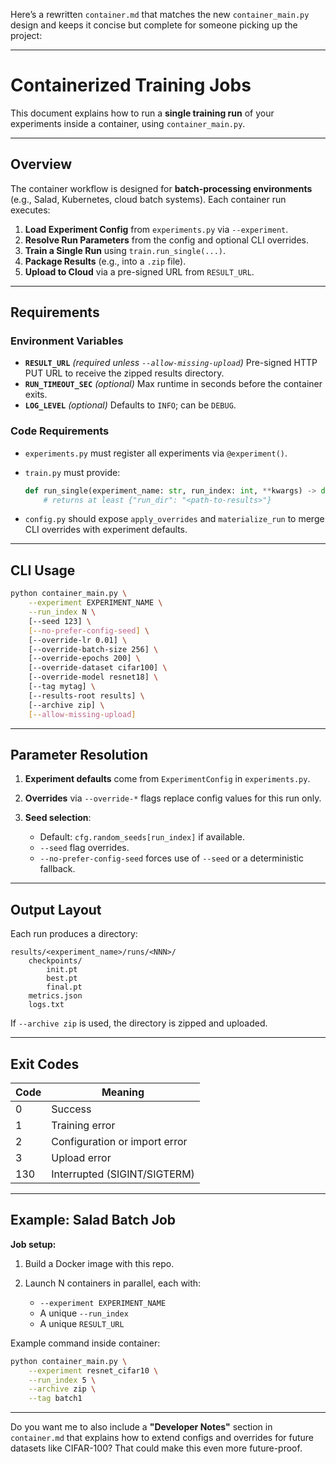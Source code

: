 Here’s a rewritten `container.md` that matches the new `container_main.py` design and keeps it concise but complete for someone picking up the project:

---

# Containerized Training Jobs

This document explains how to run a **single training run** of your experiments inside a container, using `container_main.py`.

---

## Overview

The container workflow is designed for **batch-processing environments** (e.g., Salad, Kubernetes, cloud batch systems).
Each container run executes:

1. **Load Experiment Config** from `experiments.py` via `--experiment`.
2. **Resolve Run Parameters** from the config and optional CLI overrides.
3. **Train a Single Run** using `train.run_single(...)`.
4. **Package Results** (e.g., into a `.zip` file).
5. **Upload to Cloud** via a pre-signed URL from `RESULT_URL`.

---

## Requirements

### Environment Variables

* **`RESULT_URL`** *(required unless `--allow-missing-upload`)*
  Pre-signed HTTP PUT URL to receive the zipped results directory.
* **`RUN_TIMEOUT_SEC`** *(optional)*
  Max runtime in seconds before the container exits.
* **`LOG_LEVEL`** *(optional)*
  Defaults to `INFO`; can be `DEBUG`.

### Code Requirements

* `experiments.py` must register all experiments via `@experiment()`.
* `train.py` must provide:

  ```python
  def run_single(experiment_name: str, run_index: int, **kwargs) -> dict:
      # returns at least {"run_dir": "<path-to-results>"}
  ```
* `config.py` should expose `apply_overrides` and `materialize_run` to merge CLI overrides with experiment defaults.

---

## CLI Usage

```bash
python container_main.py \
    --experiment EXPERIMENT_NAME \
    --run_index N \
    [--seed 123] \
    [--no-prefer-config-seed] \
    [--override-lr 0.01] \
    [--override-batch-size 256] \
    [--override-epochs 200] \
    [--override-dataset cifar100] \
    [--override-model resnet18] \
    [--tag mytag] \
    [--results-root results] \
    [--archive zip] \
    [--allow-missing-upload]
```

---

## Parameter Resolution

1. **Experiment defaults** come from `ExperimentConfig` in `experiments.py`.
2. **Overrides** via `--override-*` flags replace config values for this run only.
3. **Seed selection**:

   * Default: `cfg.random_seeds[run_index]` if available.
   * `--seed` flag overrides.
   * `--no-prefer-config-seed` forces use of `--seed` or a deterministic fallback.

---

## Output Layout

Each run produces a directory:

```
results/<experiment_name>/runs/<NNN>/
    checkpoints/
        init.pt
        best.pt
        final.pt
    metrics.json
    logs.txt
```

If `--archive zip` is used, the directory is zipped and uploaded.

---

## Exit Codes

| Code | Meaning                       |
| ---- | ----------------------------- |
| 0    | Success                       |
| 1    | Training error                |
| 2    | Configuration or import error |
| 3    | Upload error                  |
| 130  | Interrupted (SIGINT/SIGTERM)  |

---

## Example: Salad Batch Job

**Job setup:**

1. Build a Docker image with this repo.
2. Launch N containers in parallel, each with:

   * `--experiment EXPERIMENT_NAME`
   * A unique `--run_index`
   * A unique `RESULT_URL`

Example command inside container:

```bash
python container_main.py \
    --experiment resnet_cifar10 \
    --run_index 5 \
    --archive zip \
    --tag batch1
```

---

Do you want me to also include a **"Developer Notes"** section in `container.md` that explains how to extend configs and overrides for future datasets like CIFAR-100? That could make this even more future-proof.
